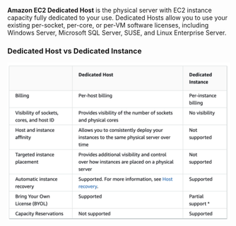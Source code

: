 **Amazon EC2 Dedicated Host** is the physical server with EC2 instance capacity fully dedicated to your use. Dedicated Hosts allow you to use your existing per-socket, per-core, or per-VM software licenses, including Windows Server, Microsoft SQL Server, SUSE, and Linux Enterprise Server.

### Dedicated Host vs Dedicated Instance
![Comparision]('../../../../../images/dedicated-host-vs-dedicated-instance.png)